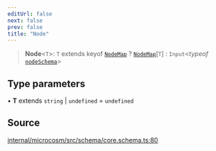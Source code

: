```yaml
---
editUrl: false
next: false
prev: false
title: "Node"
---
```


> **Node**\<`T`\>: `T` extends keyof [`NodeMap`](NodeMap.md) ? [`NodeMap`](NodeMap.md)\[`T`\] : `Input`\<*typeof* [`nodeSchema`](../variables/nodeSchema.md)\>

## Type parameters

• **T** extends `string` \| `undefined` = `undefined`

## Source

[internal/microcosm/src/schema/core.schema.ts:80](https://github.com/nodenogg-in/alpha-p2p/blob/bd4a66e/internal/microcosm/src/schema/core.schema.ts#L80)
